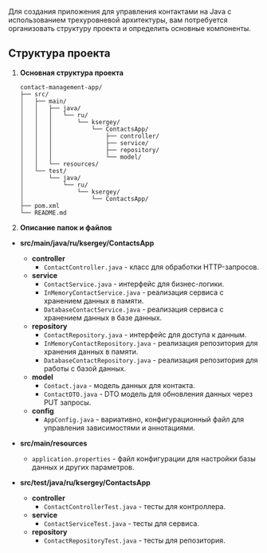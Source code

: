 Для создания приложения для управления контактами на Java с использованием трехуровневой архитектуры, вам потребуется организовать структуру проекта и определить основные компоненты. 

## Структура проекта

1. **Основная структура проекта**

   ```
   contact-management-app/
   ├── src/
   │   ├── main/
   │   │   ├── java/
   │   │   │   └── ru/
   │   │   │       └── ksergey/
   │   │   │           └── ContactsApp/
   │   │   │               ├── controller/
   │   │   │               ├── service/
   │   │   │               ├── repository/
   │   │   │               └── model/
   │   │   └── resources/
   │   └── test/
   │       └── java/
   │           └── ru/
   │               └── ksergey/
   │                   └── ContactsApp/
   ├── pom.xml
   └── README.md
   ```

2. **Описание папок и файлов**

- **src/main/java/ru/ksergey/ContactsApp**
  - **controller**
    - `ContactController.java` - класс для обработки HTTP-запросов.
  - **service**
    - `ContactService.java` - интерфейс для бизнес-логики.
    - `InMemoryContactService.java` - реализация сервиса с хранением данных в памяти.
    - `DatabaseContactService.java` - реализация сервиса с хранением данных в базе данных.
  - **repository**
    - `ContactRepository.java` - интерфейс для доступа к данным.
    - `InMemoryContactRepository.java` - реализация репозитория для хранения данных в памяти.
    - `DatabaseContactRepository.java` - реализация репозитория для работы с базой данных.
  - **model**
    - `Contact.java` - модель данных для контакта.
    - `ContactDTO.java` - DTO модель для обновления данных через PUT запросы.
  - **config**
    - `AppConfig.java` - вариативно, конфигурационный файл для управления зависимостями и аннотациями.

- **src/main/resources**
  - `application.properties` - файл конфигурации для настройки базы данных и других параметров.

- **src/test/java/ru/ksergey/ContactsApp**
  - **controller**
    - `ContactControllerTest.java` - тесты для контроллера.
  - **service**
    - `ContactServiceTest.java` - тесты для сервиса.
  - **repository**
    - `ContactRepositoryTest.java` - тесты для репозитория.
